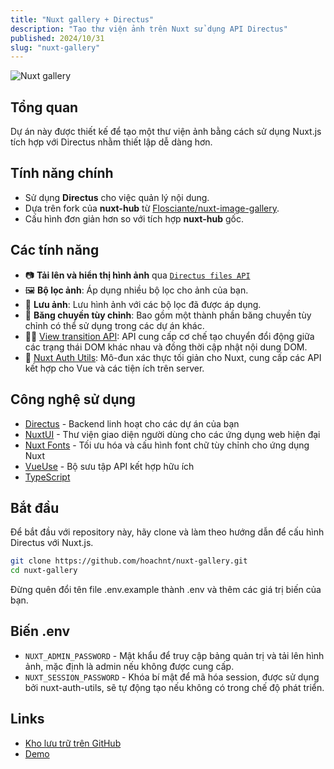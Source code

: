```yaml
---
title: "Nuxt gallery + Directus"
description: "Tạo thư viện ảnh trên Nuxt sử dụng API Directus"
published: 2024/10/31
slug: "nuxt-gallery"
---
```


![Nuxt gallery](/articles/nuxt-gallery.png)

## Tổng quan

Dự án này được thiết kế để tạo một thư viện ảnh bằng cách sử dụng Nuxt.js tích hợp với Directus nhằm thiết lập dễ dàng hơn.

## Tính năng chính

-   Sử dụng **Directus** cho việc quản lý nội dung.
-   Dựa trên fork của **nuxt-hub** từ [Flosciante/nuxt-image-gallery](https://github.com/Flosciante/nuxt-image-gallery).
-   Cấu hình đơn giản hơn so với tích hợp **nuxt-hub** gốc.

## Các tính năng

-   📷 **Tải lên và hiển thị hình ảnh** qua [`Directus files API`](https://docs.directus.io/reference/files.html)
-   🖼️ **Bộ lọc ảnh**: Áp dụng nhiều bộ lọc cho ảnh của bạn.
-   💾 **Lưu ảnh**: Lưu hình ảnh với các bộ lọc đã được áp dụng.
-   🎠 **Băng chuyền tùy chỉnh**: Bao gồm một thành phần băng chuyền tùy chỉnh có thể sử dụng trong các dự án khác.
-   🏃🏻 [View transition API](https://developer.chrome.com/docs/web-platform/view-transitions): API cung cấp cơ chế tạo chuyển đổi động giữa các trạng thái DOM khác nhau và đồng thời cập nhật nội dung DOM.
-   🔑 [Nuxt Auth Utils](https://github.com/Atinux/nuxt-auth-utils): Mô-đun xác thực tối giản cho Nuxt, cung cấp các API kết hợp cho Vue và các tiện ích trên server.

## Công nghệ sử dụng

-   [Directus](https://directus.io/) - Backend linh hoạt cho các dự án của bạn
-   [NuxtUI](https://ui.nuxt.com/getting-started) - Thư viện giao diện người dùng cho các ứng dụng web hiện đại
-   [Nuxt Fonts](https://github.com/nuxt/fonts) - Tối ưu hóa và cấu hình font chữ tùy chỉnh cho ứng dụng Nuxt
-   [VueUse](https://github.com/antfu/vueuse) - Bộ sưu tập API kết hợp hữu ích
-   [TypeScript](https://www.typescriptlang.org/)

## Bắt đầu

Để bắt đầu với repository này, hãy clone và làm theo hướng dẫn để cấu hình Directus với Nuxt.js.

```bash
git clone https://github.com/hoachnt/nuxt-gallery.git
cd nuxt-gallery
```

Đừng quên đổi tên file .env.example thành .env và thêm các giá trị biến của bạn.

## Biến .env

-   `NUXT_ADMIN_PASSWORD` - Mật khẩu để truy cập bảng quản trị và tải lên hình ảnh, mặc định là admin nếu không được cung cấp.
-   `NUXT_SESSION_PASSWORD` - Khóa bí mật để mã hóa session, được sử dụng bởi nuxt-auth-utils, sẽ tự động tạo nếu không có trong chế độ phát triển.

## Links

-   [Kho lưu trữ trên GitHub](https://github.com/hoachnt/nuxt-gallery)
-   [Demo](https://nuxtd-gallery.netlify.app/)
